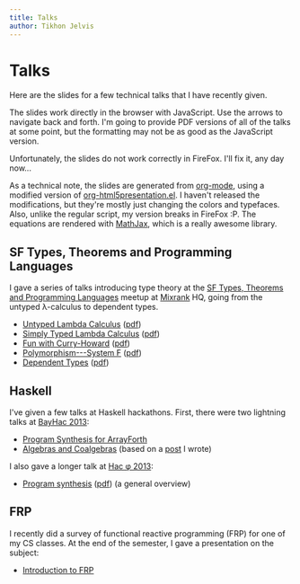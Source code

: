 ```yaml
---
title: Talks
author: Tikhon Jelvis
---
```


<div class="content">

# Talks

Here are the slides for a few technical talks that I have recently given.

The slides work directly in the browser with JavaScript. Use the arrows to navigate back and forth. I'm going to provide PDF versions of all of the talks at some point, but the formatting may not be as good as the JavaScript version.

Unfortunately, the slides do not work correctly in FireFox. I'll fix it, any day now...

As a technical note, the slides are generated from [org-mode](http://orgmode.org), using a modified version of  [org-html5presentation.el](https://gist.github.com/kinjo/509761). I haven't released the modifications, but they're mostly just changing the colors and typefaces. Also, unlike the regular script, my version breaks in FireFox :P. The equations are rendered with [MathJax](http://mathjax.org), which is a really awesome library. 

</div>
<div class="content">

## SF Types, Theorems and Programming Languages

I gave a series of talks introducing type theory at the [SF Types, Theorems and Programming Languages](http://www.meetup.com/SF-Types-Theorems-and-Programming-Languages/) meetup at [Mixrank](http://mixrank.com) HQ, going from the untyped λ-calculus to dependent types.

  * [Untyped Lambda Calculus](untyped-lambda-calculus.html) ([pdf](untyped-lambda-calculus.pdf))
  * [Simply Typed Lambda Calculus](stlc.html) ([pdf](stlc.pdf))
  * [Fun with Curry-Howard](curry-howard.html) ([pdf](curry-howard.pdf))
  * [Polymorphism---System F](system-f.html) ([pdf](system-f.pdf))
  * [Dependent Types](dependent-types.html) ([pdf](dependent-types.pdf))
  
## Haskell

I've given a few talks at Haskell hackathons. First, there were two lightning talks at [BayHac 2013](http://www.haskell.org/haskellwiki/BayHac2013):

  * [Program Synthesis for ArrayForth](af-slides.html)
  * [Algebras and Coalgebras](algebras.html) (based on a [post](http://stackoverflow.com/questions/16015020/what-does-coalgebra-mean-in-the-context-of-programming/16022059#16022059) I wrote)

I also gave a longer talk at [Hac φ 2013](http://www.haskell.org/haskellwiki/Hac_%CF%86):

  * [Program synthesis](synthesis-slides.html) ([pdf](synthesis-slides.pdf)) (a general overview)

## FRP 

I recently did a survey of functional reactive programming (FRP) for one of my CS classes. At the end of the semester, I gave a presentation on the subject:

  * [Introduction to FRP](frp-slides.html)
  
</div>